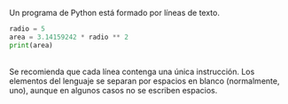 Un programa de Python está formado por líneas de texto.<br>

``` python
radio = 5
area = 3.14159242 * radio ** 2
print(area)
```
<br>
Se recomienda que cada línea contenga una única instrucción. Los elementos del lenguaje se separan por espacios en blanco (normalmente, uno), aunque en algunos casos no se escriben espacios.<br>

